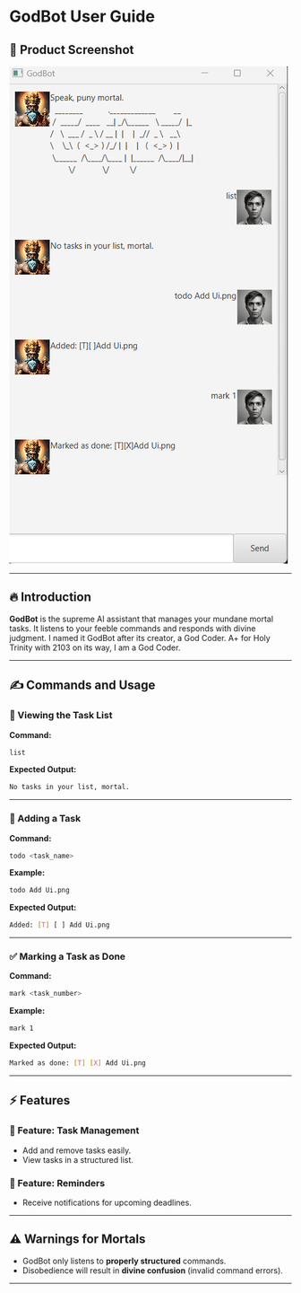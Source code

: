 # GodBot User Guide  

## 📸 Product Screenshot  
![GodBot UI](Ui.png)  

---

## 🔥 Introduction  
**GodBot** is the supreme AI assistant that manages your mundane mortal tasks. It listens to your feeble commands and responds with divine judgment. I named it GodBot after its creator, a God Coder. A+ for Holy Trinity with 2103 on its way, I am a God Coder.  

---

## ✍️ Commands and Usage  

### 📜 Viewing the Task List  
**Command:**  
```sh
list
```
**Expected Output:**  
```sh
No tasks in your list, mortal.
```

---

### 📌 Adding a Task  
**Command:**  
```sh
todo <task_name>
```
**Example:**  
```sh
todo Add Ui.png
```
**Expected Output:**  
```sh
Added: [T] [ ] Add Ui.png
```

---

### ✅ Marking a Task as Done  
**Command:**  
```sh
mark <task_number>
```
**Example:**  
```sh
mark 1
```
**Expected Output:**  
```sh
Marked as done: [T] [X] Add Ui.png
```

---

## ⚡ Features  

### 📍 Feature: Task Management  
- Add and remove tasks easily.  
- View tasks in a structured list.  

### 🔔 Feature: Reminders
- Receive notifications for upcoming deadlines.  

---

## ⚠️ **Warnings for Mortals**  
- GodBot only listens to **properly structured** commands.  
- Disobedience will result in **divine confusion** (invalid command errors).  

---
